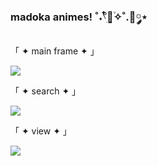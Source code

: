 ### madoka animes! ˚˖𓍢ִ໋🌷͙֒✧˚.🎀༘⋆

「 ✦ main frame ✦ 」

![](https://i.imgur.com/ueMwOgI.png)

「 ✦ search ✦ 」

![](https://i.imgur.com/NyVdcdm.png)

「 ✦ view ✦ 」

![](https://i.imgur.com/cMt0Cum.png)
